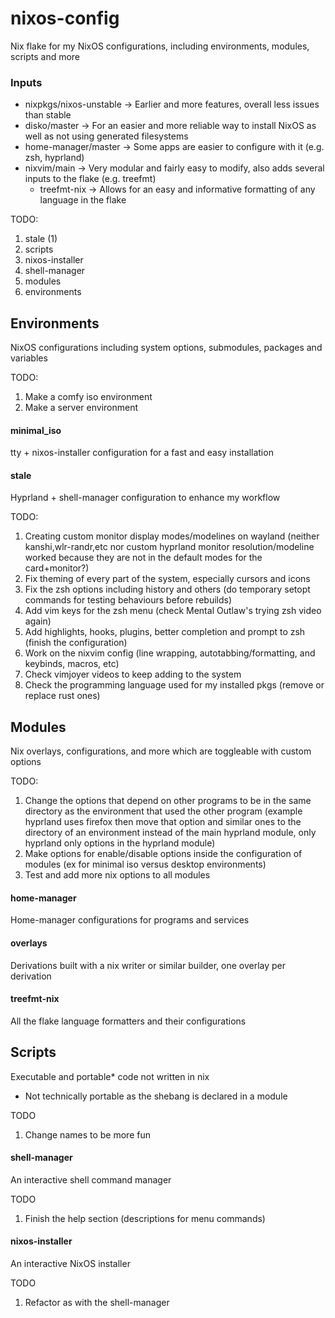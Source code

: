 # nixos-config
Nix flake for my NixOS configurations, including environments, modules, scripts and more

### Inputs
 * nixpkgs/nixos-unstable -> Earlier and more features, overall less issues than stable
 * disko/master -> For an easier and more reliable way to install NixOS as well as not using generated filesystems
 * home-manager/master -> Some apps are easier to configure with it (e.g. zsh, hyprland)
 * nixvim/main -> Very modular and fairly easy to modify, also adds several inputs to the flake (e.g. treefmt)
   * treefmt-nix -> Allows for an easy and informative formatting of any language in the flake

TODO:
1. stale (1)
2. scripts
3. nixos-installer
4. shell-manager
5. modules
6. environments

## Environments
NixOS configurations including system options, submodules, packages and variables

TODO:
1. Make a comfy iso environment
2. Make a server environment

#### minimal_iso
tty + nixos-installer configuration for a fast and easy installation

#### stale
Hyprland + shell-manager configuration to enhance my workflow

TODO:
1. Creating custom monitor display modes/modelines on wayland (neither kanshi,wlr-randr,etc nor custom hyprland monitor resolution/modeline worked because they are not in the default modes for the card+monitor?)
2. Fix theming of every part of the system, especially cursors and icons
3. Fix the zsh options including history and others (do temporary setopt commands for testing behaviours before rebuilds)
4. Add vim keys for the zsh menu (check Mental Outlaw's trying zsh video again)
5. Add highlights, hooks, plugins, better completion and prompt to zsh (finish the configuration)
6. Work on the nixvim config (line wrapping, autotabbing/formatting, and keybinds, macros, etc)
7. Check vimjoyer videos to keep adding to the system
8. Check the programming language used for my installed pkgs (remove or replace rust ones)

## Modules
Nix overlays, configurations, and more which are toggleable with custom options

TODO:
1. Change the options that depend on other programs to be in the same directory as the environment that used the other program (example hyprland uses firefox then move that option and similar ones to the directory of an environment instead of the main hyprland module, only hyprland only options in the hyprland module)
2. Make options for enable/disable options inside the configuration of modules (ex for minimal iso versus desktop environments)
3. Test and add more nix options to all modules

#### home-manager
Home-manager configurations for programs and services

#### overlays
Derivations built with a nix writer or similar builder, one overlay per derivation

#### treefmt-nix
All the flake language formatters and their configurations

## Scripts
Executable and portable* code not written in nix

* Not technically portable as the shebang is declared in a module

TODO
1. Change names to be more fun

#### shell-manager
An interactive shell command manager

TODO
1. Finish the help section (descriptions for menu commands)

#### nixos-installer
An interactive NixOS installer

TODO
1. Refactor as with the shell-manager
